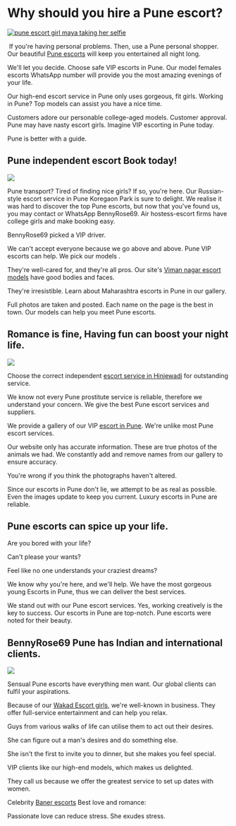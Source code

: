Why should you hire a Pune escort?
==================================

[![pune escort girl maya taking her selfie](https://www.puneescorts.me/wp-content/webp-express/webp-images/doc-root/wp-content/uploads/2017/03/IMG-20190827-WA0068.jpg.webp)](https://www.puneescorts.me/)

 If you're having personal problems. Then, use a Pune personal shopper. Our beautiful [Pune escorts](https://www.puneescorts.me/) will keep you entertained all night long.

We'll let you decide. Choose safe VIP escorts in Pune. Our model females escorts WhatsApp number will provide you the most amazing evenings of your life.

Our high-end escort service in Pune only uses gorgeous, fit girls. Working in Pune? Top models can assist you have a nice time.

Customers adore our personable college-aged models. Customer approval. Pune may have nasty escort girls. Imagine VIP escorting in Pune today.

Pune is better with a guide.

Pune independent escort Book today!
-----------------------------------

![](https://www.puneescorts.me/wp-content/webp-express/webp-images/doc-root/wp-content/uploads/2022/03/pune-escort-9.jpg.webp)

Pune transport? Tired of finding nice girls? If so, you're here. Our Russian-style escort service in Pune Koregaon Park is sure to delight. We realise it was hard to discover the top Pune escorts, but now that you've found us, you may contact or WhatsApp BennyRose69. Air hostess-escort firms have college girls and make booking easy.

BennyRose69 picked a VIP driver.

We can't accept everyone because we go above and above. Pune VIP escorts can help. We pick our models .

They're well-cared for, and they're all pros. Our site's [Viman nagar escort models](https://www.puneescorts.me/city/viman-nagar/) have good bodies and faces.

They're irresistible. Learn about Maharashtra escorts in Pune in our gallery.

Full photos are taken and posted. Each name on the page is the best in town. Our models can help you meet Pune escorts.

Romance is fine, Having fun can boost your night life.
------------------------------------------------------

![](https://www.puneescorts.me/wp-content/webp-express/webp-images/doc-root/wp-content/uploads/2017/03/IMG-20211028-WA0021.jpg.webp)

Choose the correct independent [escort service in Hinjewadi](https://www.puneescorts.me/city/hinjewadi-call-girls/) for outstanding service.

We know not every Pune prostitute service is reliable, therefore we understand your concern. We give the best Pune escort services and suppliers.

We provide a gallery of our VIP [escort in Pune](https://www.puneescorts.me/). We're unlike most Pune escort services.

Our website only has accurate information. These are true photos of the animals we had. We constantly add and remove names from our gallery to ensure accuracy.

You're wrong if you think the photographs haven't altered.

Since our escorts in Pune don't lie, we attempt to be as real as possible. Even the images update to keep you current. Luxury escorts in Pune are reliable.

Pune escorts can spice up your life.
------------------------------------

Are you bored with your life?

Can't please your wants?

Feel like no one understands your craziest dreams?

We know why you're here, and we'll help. We have the most gorgeous young Escorts in Pune, thus we can deliver the best services.

We stand out with our Pune escort services. Yes, working creatively is the key to success. Our escorts in Pune are top-notch. Pune escorts were noted for their beauty.

BennyRose69 Pune has Indian and international clients.
------------------------------------------------------

![](https://www.puneescorts.me/wp-content/webp-express/webp-images/doc-root/wp-content/uploads/2017/03/270x370-24.jpg.webp)

Sensual Pune escorts have everything men want. Our global clients can fulfil your aspirations.

Because of our [Wakad Escort girls](https://www.puneescorts.me/city/wakad/), we're well-known in business. They offer full-service entertainment and can help you relax.

Guys from various walks of life can utilise them to act out their desires.

She can figure out a man's desires and do something else.

She isn't the first to invite you to dinner, but she makes you feel special.

VIP clients like our high-end models, which makes us delighted.

They call us because we offer the greatest service to set up dates with women.

Celebrity [Baner escorts](https://www.puneescorts.me/city/baner/) Best love and romance:

Passionate love can reduce stress. She exudes stress.

